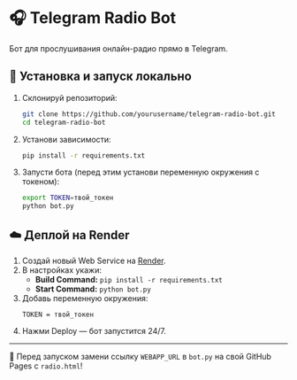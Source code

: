 # 🎧 Telegram Radio Bot

Бот для прослушивания онлайн-радио прямо в Telegram.

## 🚀 Установка и запуск локально

1. Склонируй репозиторий:
   ```bash
   git clone https://github.com/yourusername/telegram-radio-bot.git
   cd telegram-radio-bot
   ```

2. Установи зависимости:
   ```bash
   pip install -r requirements.txt
   ```

3. Запусти бота (перед этим установи переменную окружения с токеном):
   ```bash
   export TOKEN=твой_токен
   python bot.py
   ```

## ☁️ Деплой на Render

1. Создай новый Web Service на [Render](https://render.com).  
2. В настройках укажи:
   - **Build Command:** `pip install -r requirements.txt`
   - **Start Command:** `python bot.py`
3. Добавь переменную окружения:
   ```
   TOKEN = твой_токен
   ```
4. Нажми Deploy — бот запустится 24/7.

---

📌 Перед запуском замени ссылку `WEBAPP_URL` в `bot.py` на свой GitHub Pages с `radio.html`!

